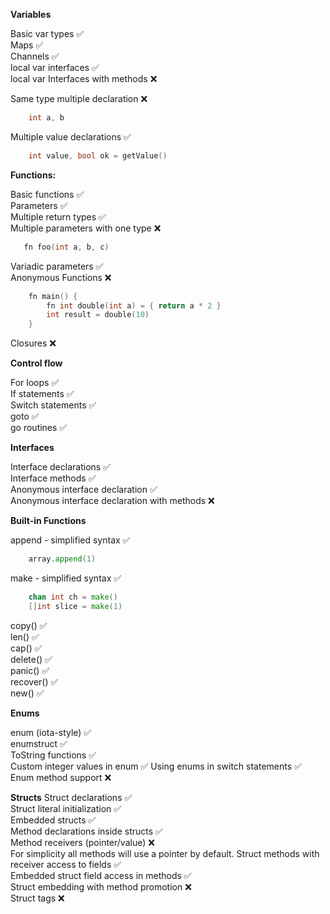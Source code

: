 
**Variables**

  Basic var types ✅  
  Maps ✅  
  Channels ✅  
  local var interfaces ✅  
  local var Interfaces with methods ❌  
  
  Same type multiple declaration ❌  
  ```go
      int a, b
  ```
  Multiple value declarations ✅  
  ```go
      int value, bool ok = getValue()
  ```

**Functions:**

  Basic functions ✅   
  Parameters ✅  
  Multiple return types ✅  
  Multiple parameters with one type ❌  
  ```go
     fn foo(int a, b, c)
  ```
  Variadic parameters ✅  
  Anonymous Functions ❌  
  ```go
      fn main() {
          fn int double(int a) = { return a * 2 }
          int result = double(10)
      }
  ```
  Closures ❌ 

**Control flow**

  For loops ✅  
  If statements ✅  
  Switch statements ✅  
  goto ✅  
  go routines ✅

**Interfaces**

  Interface declarations ✅  
  Interface methods ✅  
  Anonymous interface declaration ✅  
  Anonymous interface declaration with methods ❌  

**Built-in Functions**

append - simplified syntax ✅  
```go
    array.append(1)
```
make - simplified syntax ✅  
```go
    chan int ch = make()
    []int slice = make(1)
```
copy() ✅    
len() ✅  
cap() ✅  
delete() ✅  
panic() ✅  
recover() ✅  
new() ✅    

**Enums**  

enum (iota-style) ✅  
enumstruct ✅  
ToString functions ✅  
Custom integer values in enum ✅ 
Using enums in switch statements ✅  
Enum method support ❌  

**Structs** 
Struct declarations ✅  
Struct literal initialization ✅  
Embedded structs ✅  
Method declarations inside structs ✅  
Method receivers (pointer/value) ❌  
  For simplicity all methods will use a pointer by default.
Struct methods with receiver access to fields ✅  
Embedded struct field access in methods ✅    
Struct embedding with method promotion ❌  
Struct tags ❌  
